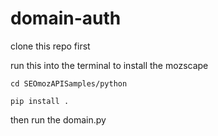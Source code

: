 # domain-auth
clone this repo first

run this into the terminal to install the mozscape
```
cd SEOmozAPISamples/python
```
```
pip install .
```
then run the domain.py


